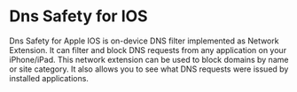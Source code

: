 # Dns Safety for IOS
Dns Safety for Apple IOS is on-device DNS filter implemented as Network Extension. It can filter and block DNS requests from any application on your iPhone/iPad. This network extension can be used to block domains by name or site category. It also allows you to see what DNS requests were issued by installed applications.


